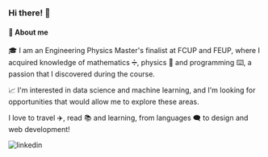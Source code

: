 ### Hi there! 👋

#### 🌈 About me

🎓 I am an Engineering Physics Master's finalist at FCUP and FEUP, where I acquired knowledge of mathematics ➗, physics 🌌 and programming ⌨️, a passion that I discovered during the course. 

📈 I'm interested in data science and machine learning, and I'm looking for opportunities that would allow me to explore these areas.

I love to travel ✈️, read 📚 and learning, from languages 🗨️ to design and web development!

![linkedin](https://img.shields.io/badge/LinkedIn-0A66C2?style=for-the-badge&logo=LinkedIn&logoColor=white)


<!--
**anaritadiogo/anaritadiogo** is a ✨ _special_ ✨ repository because its `README.md` (this file) appears on your GitHub profile.

Here are some ideas to get you started:

- 🔭 I’m currently working on ...
- 🌱 I’m currently learning ...
- 👯 I’m looking to collaborate on ...
- 🤔 I’m looking for help with ...
- 💬 Ask me about ...
- 📫 How to reach me: ...
- 😄 Pronouns: ...
- ⚡ Fun fact: ...
-->
